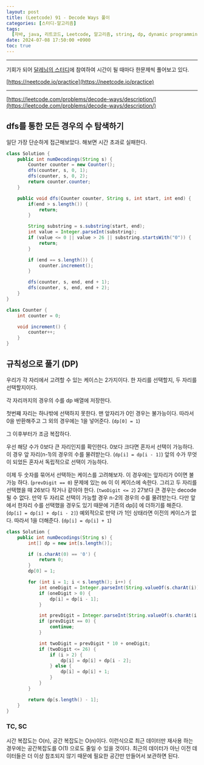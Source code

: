 ```yaml
---
layout: post
title: (Leetcode) 91 - Decode Ways 풀이
categories: [스터디-알고리즘]
tags:
  [자바, java, 리트코드, Leetcode, 알고리즘, string, dp, dynamic programming]
date: 2024-07-08 17:50:00 +0900
toc: true
---
```


---

기회가 되어 [달레님의 스터디](https://github.com/DaleStudy/leetcode-study)에 참여하여 시간이 될 때마다 한문제씩 풀어보고 있다.

[https://neetcode.io/practice](https://neetcode.io/practice)

---

[https://leetcode.com/problems/decode-ways/description/](https://leetcode.com/problems/decode-ways/description/)

## dfs를 통한 모든 경우의 수 탐색하기

일단 가장 단순하게 접근해보았다. 해보면 시간 초과로 실패한다.

```java
class Solution {
    public int numDecodings(String s) {
        Counter counter = new Counter();
        dfs(counter, s, 0, 1);
        dfs(counter, s, 0, 2);
        return counter.counter;
    }

    public void dfs(Counter counter, String s, int start, int end) {
        if(end > s.length()) {
            return;
        }

        String substring = s.substring(start, end);
        int value = Integer.parseInt(substring);
        if (value <= 0 || value > 26 || substring.startsWith("0")) {
            return;
        }

        if (end == s.length()) {
            counter.increment();
        }

        dfs(counter, s, end, end + 1);
        dfs(counter, s, end, end + 2);
    }
}

class Counter {
    int counter = 0;

    void increment() {
        counter++;
    }
}
```

## 규칙성으로 풀기 (DP)

우리가 각 자리에서 고려할 수 있는 케이스는 2가지이다.
한 자리를 선택할지, 두 자리를 선택할지이다.

각 자리까지의 경우의 수를 dp 배열에 저장한다.

첫번쨰 자리는 하나밖에 선택하지 못한다.
맨 앞자리가 0인 경우는 불가능이다. 따라서 0을 반환해주고 그 외의 경우에는 1을 넣어준다. (`dp[0] = 1`)

그 이후부터가 조금 복잡하다.

우선 해당 수가 0보다 큰 자리인지를 확인한다.
0보다 크다면 혼자서 선택이 가능하다. 이 경우 앞 자리(n-1)의 경우의 수를 물려받는다. (`dp[i] = dp[i - 1]`)
앞의 수가 무엇이 되었든 혼자서 독립적으로 선택이 가능하다.

이제 두 숫자를 묶어서 선택하는 케이스를 고려해보자.
이 경우에는 앞자리가 0이면 불가능 하다. (`prevDigit == 0`)
문제에 있는 `06` 이 이 케이스에 속한다.
그리고 두 자리를 선택했을 때 26보다 작거나 같아야 한다. (`twoDigit <= 2`)
27보다 큰 경우는 decode 될 수 없다.
만약 두 자리로 선택이 가능할 경우 n-2의 경우의 수를 물려받는다.
다만 앞에서 한자리 수를 선택했을 경우도 있기 때문에 기존의 dp[i] 에 더하기를 해준다. (`dp[i] = dp[i] + dp[i - 2]`)
예외적으로 만약 i가 1인 상태라면 이전의 케이스가 없다. 따라서 1을 더해준다. (`dp[i] = dp[i] + 1`)

```java
class Solution {
    public int numDecodings(String s) {
        int[] dp = new int[s.length()];

        if (s.charAt(0) == '0') {
            return 0;
        }
        dp[0] = 1;

        for (int i = 1; i < s.length(); i++) {
            int oneDigit = Integer.parseInt(String.valueOf(s.charAt(i)));
            if (oneDigit > 0) {
                dp[i] = dp[i - 1];
            }

            int prevDigit = Integer.parseInt(String.valueOf(s.charAt(i - 1)));
            if (prevDigit == 0) {
                continue;
            }

            int twoDigit = prevDigit * 10 + oneDigit;
            if (twoDigit <= 26) {
                if (i > 2) {
                    dp[i] = dp[i] + dp[i - 2];
                } else {
                    dp[i] = dp[i] + 1;
                }
            }
        }

        return dp[s.length() - 1];
    }
}
```

### TC, SC

시간 복잡도는 O(n), 공간 복잡도는 O(n)이다.
이런식으로 최근 데이터만 재사용 하는 경우에는 공간복잡도를 O(1) 으로도 줄일 수 있을 것이다.
최근의 데이터가 아닌 이전 데이터들은 더 이상 참조되지 않기 때문에 필요한 공간만 만들어서 보관하면 된다.
